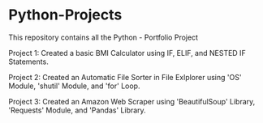 # Python-Projects
This repository contains all the Python  - Portfolio Project

Project 1:  Created a basic BMI Calculator using IF, ELIF, and NESTED IF Statements.

Project 2: Created an Automatic File Sorter in File Exlplorer using 'OS' Module, 'shutil' Module, and 'for' Loop.

Project 3: Created an Amazon Web Scraper using 'BeautifulSoup' Library, 'Requests' Module, and 'Pandas' Library.


